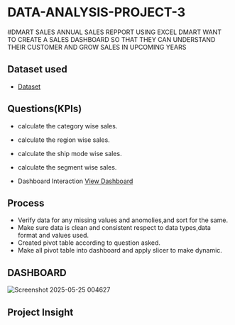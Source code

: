 # DATA-ANALYSIS-PROJECT-3

#DMART SALES ANNUAL SALES REPPORT USING EXCEL 
DMART WANT TO CREATE A SALES DASHBOARD SO THAT THEY CAN UNDERSTAND THEIR CUSTOMER AND GROW SALES IN UPCOMING YEARS 

## Dataset used
- <a href="https://github.com/Monoj123991/DATA-ANALYSIS-PROJECT-3/blob/main/DMart%20Sales%20Dashboard%202024.xlsx">Dataset</a>

## Questions(KPIs)
- calculate the category wise sales.
- calculate the region wise sales.
- calculate the ship mode wise sales.
- calculate the segment wise sales.


- Dashboard Interaction <a href="https://github.com/Monoj123991/DATA-ANALYSIS-PROJECT-3/blob/main/Screenshot%202025-05-25%20004627.png">View Dashboard<a/>

## Process
- Verify data for any missing values and anomolies,and sort for the same.
- Make sure data is clean and consistent respect to data types,data format and values used.
- Created pivot table according to question asked.
- Make all pivot table into dashboard and apply slicer to make dynamic.

## DASHBOARD
![Screenshot 2025-05-25 004627](https://github.com/user-attachments/assets/3b64ef80-d7a8-4f00-b0a1-d28ddf694346)

## Project Insight
